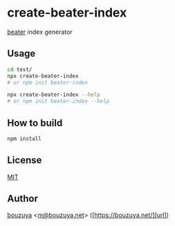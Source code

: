 # create-beater-index

[beater][bouzuya/beater] index generator

## Usage

```bash
cd test/
npx create-beater-index
# or npm init beater-index
```

```bash
npx create-beater-index --help
# or npm init beater-index --help
```

## How to build

```bash
npm install
```

## License

[MIT](LICENSE)

## Author

[bouzuya][user] &lt;[m@bouzuya.net][email]&gt; ([https://bouzuya.net/][url])

[user]: https://github.com/bouzuya
[email]: mailto:m@bouzuya.net
[url]: https://bouzuya.net/

[bouzuya/beater]: https://github.com/bouzuya/beater

